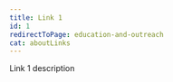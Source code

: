 ```yaml
---
title: Link 1
id: 1
redirectToPage: education-and-outreach
cat: aboutLinks
---
```

Link 1 description